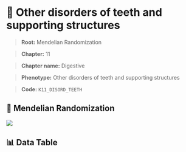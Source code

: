# 🧪 Other disorders of teeth and supporting structures

> **Root:** Mendelian Randomization

> **Chapter:** 11  

> **Chapter name:** Digestive

> **Phenotype:** Other disorders of teeth and supporting structures  

> **Code:** `K11_DISORD_TEETH`

## 🧬 Mendelian Randomization  

<img src="/MR/Figures/Forward/K11_DISORD_TEETH.png"/>

## 📊 Data Table

<CsvTableMRF src="/MR/Data/Forward/K11_DISORD_TEETH.csv"/>
